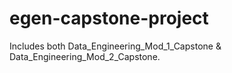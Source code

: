 # egen-capstone-project
Includes both Data_Engineering_Mod_1_Capstone &amp; Data_Engineering_Mod_2_Capstone.

